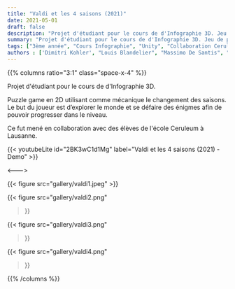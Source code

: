 ```yaml
---
title: "Valdi et les 4 saisons (2021)"
date: 2021-05-01
draft: false
description: "Projet d'étudiant pour le cours de d'Infographie 3D. Jeu de plateforme 2D réalisé avec Unity."
summary: "Projet d'étudiant pour le cours de d'Infographie 3D. Jeu de plateforme 2D réalisé avec Unity"
tags: ["3ème année", "Cours Infographie", "Unity", "Collaboration Ceruleum"]
authors : ['Dimitri Kohler', "Louis Blandelier", "Massimo De Santis", "Julien Dos Santos Ferreira"]
---
```


{{% columns ratio="3:1" class="space-x-4" %}} <!-- begin columns block -->

Projet d'étudiant pour le cours de d'Infographie 3D.

Puzzle game en 2D utilisant comme mécanique le changement des saisons. Le but du joueur est d’explorer le monde et se défaire des énigmes afin
de pouvoir progresser dans le niveau.

Ce fut mené en collaboration avec des élèves de l'école Ceruleum à Lausanne.

{{< youtubeLite id="2BK3wC1d1Mg" label="Valdi et les 4 saisons (2021) - Demo" >}}

<---> <!-- magic separator, between columns -->

<div class="[&>figure]:my-4">
{{< figure
src="gallery/valdi1.jpeg"
>}}

{{< figure
src="gallery/valdi2.png"
>}}

{{< figure
src="gallery/valdi3.png"
>}}

{{< figure
src="gallery/valdi4.png"
>}}
</div>

{{% /columns %}}